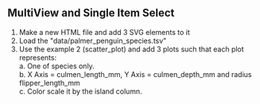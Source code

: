 ## MultiView and Single Item Select

1. Make a new HTML file and add 3 SVG elements to it
2. Load the "data/palmer_penguin_species.tsv"
3. Use the example 2 (scatter_plot) and add 3 plots such that each plot represents:<br>
a. One of species only.<br>
b. X Axis = culmen_length_mm, Y Axis = culmen_depth_mm	and radius flipper_length_mm<br>
c. Color scale it by the island column.